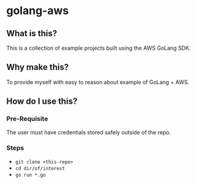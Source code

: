 # golang-aws

## What is this?

This is a collection of example projects built using the AWS GoLang SDK.

## Why make this?

To provide myself with easy to reason about example of GoLang + AWS.

## How do I use this?

### Pre-Requisite

The user must have credentials stored safely outside of the repo. 

### Steps

- `git clone <this-repo>`
- `cd dir/of/interest`
- `go run *.go`

